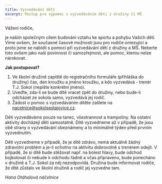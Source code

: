 ```yaml
---
title: Vyzvedávání dětí
excerpt: Postup pro výpomoc s vyzvedáváním dětí z družiny či MŠ
---
```


Vážení rodiče,

je naším společným cílem budování vztahu ke sportu a pohybu Vašich dětí. Víme ovšem, že současné časové možnosti jsou pro rodiče omezující a proto jsme se nabídli s pomocí při vyzvedávání dětí z družiny a MŠ. Neberte toto ovšem jako naši povinnost či samozřejmost, ale pomoc, kterou nelze nárokovat.

**Jak postupovat?**

1. Ve školní družině zapiště do registračního formuláře (přihláška do družiny) čas, den kroužku a jméno kroužku, a kdo vyzvedává - trenér T.J. Sokol (nepište konkrétní jméno).
2. Uveďte, zda-li se bude dítě vracet zpět do družiny, nebo bude-li odcházet ze sokola samo, vyzvedává jej rodič.
3. Žádost o pomoc s vyzvedáváním dítěte zašlete na [nacelnice@sokolsestajovice.cz](mailto:nacelnice@sokolsestajovice.cz).

Děti vyzvedáváme pouze na tanec, všestrannost a trampolíny. Na ostatní aktivity docházejí děti samostatně. Dítě vyzvedneme až v případě, že jsou obě strany o vyzvedávání obeznámeny a to minimálně týden před prvním vyzvednutím.

Děti vyzvedneme v případě, že je dítě zdrávo, nemá aktuálně žádný zdravotní problém a je-li ochotno na aktivitu dobrovolně s trenérem odejít. V případě, že si dítě bude stěžovat např. na bolest hlavy, bude odchod bojkotovat či nebude k odchodu řádně a včas připraveno, bude ponecháno v družině a T.J. Sokol za něj nezodpovídá. Družina bude informovat rodiče, že dítě zůstalo ve školní družině a rodič jej vyzvedne tam.

_Hana Otáhalová_
_náčelnice_